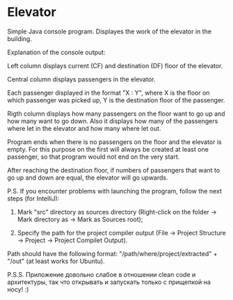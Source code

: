 # Elevator
Simple Java console program. Displayes the work of the elevator in the building.

Explanation of the console output:

Left column displays current (CF) and destination (DF) floor of the elevator.

Central column displays passengers in the elevator. 

Each passenger displayed in the format "X : Y", where 
    X is the floor on which passenger was picked up,
    Y is the destination floor of the passenger.

Rigth column displays how many passengers on the floor want to go up and how many want to go down.
Also it displays how many of the passengers where let in the elevator and how many where let out.

Program ends when there is no passengers on the floor and the elevator is empty.
For this purpose on the first will always be created at least one passenger, so that program would not end on the very start.

After reaching the destination floor, if numbers of passengers that want to go up and down are equal, the elevator will go upwards.

P.S. If you encounter problems with launching the program, follow the next steps (for IntelliJ):

1) Mark "src" directory as sources directory (Right-click on the folder -> Mark directory as -> Mark as Sources root);

2) Specify the path for the project compiler output (File -> Project Structure -> Project -> Project Compilet Output).

Path should have the following format: "/path/where/project/extracted" + "/out" (at least works for Ubuntu).

P.S.S. Приложение довольно слабое в отношении clean code и архитектуры, так что открывать и запускать только с прищепкой на носу! :)
